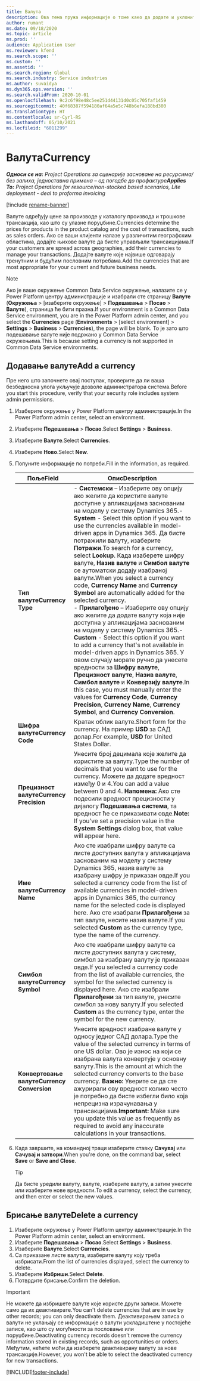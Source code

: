 ```yaml
---
title: Валута
description: Ова тема пружа информације о томе како да додате и уклоните типове валута у пројектним операцијама.
author: rumant
ms.date: 09/18/2020
ms.topic: article
ms.prod: ''
audience: Application User
ms.reviewer: kfend
ms.search.scope: ''
ms.custom: ''
ms.assetid: ''
ms.search.region: Global
ms.search.industry: Service industries
ms.author: suvaidya
ms.dyn365.ops.version: ''
ms.search.validFrom: 2020-10-01
ms.openlocfilehash: 9c2c6f98e48c5ee251d44131d0c05c705faf1459
ms.sourcegitcommit: 40f68387f594180af64a5e5c748b6efa188bd300
ms.translationtype: HT
ms.contentlocale: sr-Cyrl-RS
ms.lasthandoff: 05/10/2021
ms.locfileid: "6011299"
---
```

# <a name="currency"></a><span data-ttu-id="e9a9b-103">Валута</span><span class="sxs-lookup"><span data-stu-id="e9a9b-103">Currency</span></span>

<span data-ttu-id="e9a9b-104">_**Односи се на:** Project Operations за сценарије засноване на ресурсима/без залиха, једноставна примена – од погодбе до профактуре_</span><span class="sxs-lookup"><span data-stu-id="e9a9b-104">_**Applies To:** Project Operations for resource/non-stocked based scenarios, Lite deployment - deal to proforma invoicing_</span></span>

[!include [rename-banner](~/includes/cc-data-platform-banner.md)]

<span data-ttu-id="e9a9b-105">Валуте одређују цене за производе у каталогу производа и трошкове трансакција, као што су улазне поруџбине.</span><span class="sxs-lookup"><span data-stu-id="e9a9b-105">Currencies determine the prices for products in the product catalog and the cost of transactions, such as sales orders.</span></span> <span data-ttu-id="e9a9b-106">Ако се ваши клијенти налазе у различитим географским областима, додајте њихове валуте да бисте управљали трансакцијама.</span><span class="sxs-lookup"><span data-stu-id="e9a9b-106">If your customers are spread across geographies, add their currencies to manage your transactions.</span></span> <span data-ttu-id="e9a9b-107">Додајте валуте које највише одговарају тренутним и будућим пословним потребама.</span><span class="sxs-lookup"><span data-stu-id="e9a9b-107">Add the currencies that are most appropriate for your current and future business needs.</span></span>  

> [!NOTE]
> <span data-ttu-id="e9a9b-108">Ако је ваше окружење Common Data Service окружење, налазите се у Power Platform центру администрације и изабрали сте страницу **Валуте** (**Окружења** > [изаберите окружење] > **Подешавања** > **Посао** > **Валуте**), страница ће бити празна.</span><span class="sxs-lookup"><span data-stu-id="e9a9b-108">If your environment is a Common Data Service environment, you are in the Power Platform admin center, and you select the **Currencies** page (**Environments** > [select environment] > **Settings** > **Business** > **Currencies**), the page will be blank.</span></span> <span data-ttu-id="e9a9b-109">То је зато што подешавање валуте није подржано у Common Data Service окружењима.</span><span class="sxs-lookup"><span data-stu-id="e9a9b-109">This is because setting a currency is not supported in Common Data Service environments.</span></span>

## <a name="add-a-currency"></a><span data-ttu-id="e9a9b-110">Додавање валуте</span><span class="sxs-lookup"><span data-stu-id="e9a9b-110">Add a currency</span></span>  
<span data-ttu-id="e9a9b-111">Пре него што започнете овај поступак, проверите да ли ваша безбедносна улога укључује дозволе администратора система.</span><span class="sxs-lookup"><span data-stu-id="e9a9b-111">Before you start this procedure, verify that your security role includes system admin permissions.</span></span> 

1. <span data-ttu-id="e9a9b-112">Изаберите окружење у Power Platform центру администрације.</span><span class="sxs-lookup"><span data-stu-id="e9a9b-112">In the Power Platform admin center, select an environment.</span></span> 
2. <span data-ttu-id="e9a9b-113">Изаберите **Подешавања** > **Посао**.</span><span class="sxs-lookup"><span data-stu-id="e9a9b-113">Select **Settings** > **Business**.</span></span>
3. <span data-ttu-id="e9a9b-114">Изаберите **Валуте**.</span><span class="sxs-lookup"><span data-stu-id="e9a9b-114">Select **Currencies**.</span></span>  
4. <span data-ttu-id="e9a9b-115">Изаберите **Ново**.</span><span class="sxs-lookup"><span data-stu-id="e9a9b-115">Select **New**.</span></span>  
5. <span data-ttu-id="e9a9b-116">Попуните информације по потреби.</span><span class="sxs-lookup"><span data-stu-id="e9a9b-116">Fill in the information, as required.</span></span>  


   |          <span data-ttu-id="e9a9b-117">Поље</span><span class="sxs-lookup"><span data-stu-id="e9a9b-117">Field</span></span>          |                                                                                                                                                                                                                                                                                                                                                                            <span data-ttu-id="e9a9b-118">Опис</span><span class="sxs-lookup"><span data-stu-id="e9a9b-118">Description</span></span>                                                                                                                                                                                                                                                                                                                                                                            |
   |-------------------------|-------------------------------------------------------------------------------------------------------------------------------------------------------------------------------------------------------------------------------------------------------------------------------------------------------------------------------------------------------------------------------------------------------------------------------------------------------------------------------------------------------------------------------------------------------------------------------------------------------------------------------------------------------------------------------------------------------------------------------------------------------------------|
   |    <span data-ttu-id="e9a9b-119">**Тип валуте**</span><span class="sxs-lookup"><span data-stu-id="e9a9b-119">**Currency Type**</span></span>    | <span data-ttu-id="e9a9b-120">- **Системски** – Изаберите ову опцију ако желите да користите валуте доступне у апликацијама заснованим на моделу у систему Dynamics 365.</span><span class="sxs-lookup"><span data-stu-id="e9a9b-120">- **System** - Select this option if you want to use the currencies available in model-driven apps in Dynamics 365.</span></span> <span data-ttu-id="e9a9b-121">Да бисте потражили валуту, изаберите **Потражи**.</span><span class="sxs-lookup"><span data-stu-id="e9a9b-121">To search for a currency,  select **Lookup**.</span></span> <span data-ttu-id="e9a9b-122">Када изаберете шифру валуте, **Назив валуте** и **Симбол валуте** се аутоматски додају изабраној валути.</span><span class="sxs-lookup"><span data-stu-id="e9a9b-122">When you select a currency code, **Currency Name** and **Currency Symbol** are automatically added for the selected currency.</span></span><br /><span data-ttu-id="e9a9b-123">- **Прилагођено** – Изаберите ову опцију ако желите да додате валуту која није доступна у апликацијама заснованим на моделу у систему Dynamics 365.</span><span class="sxs-lookup"><span data-stu-id="e9a9b-123">- **Custom** - Select this option if you want to add a currency that's not available in model-driven apps in Dynamics 365.</span></span> <span data-ttu-id="e9a9b-124">У овом случају морате ручно да унесете вредности за **Шифру валуте**, **Прецизност валуте**, **Назив валуте**, **Симбол валуте** и **Конверзију валуте**.</span><span class="sxs-lookup"><span data-stu-id="e9a9b-124">In this case, you must manually enter the values for **Currency Code**, **Currency Precision**, **Currency Name**, **Currency Symbol**, and **Currency Conversion**.</span></span> |
   |    <span data-ttu-id="e9a9b-125">**Шифра валуте**</span><span class="sxs-lookup"><span data-stu-id="e9a9b-125">**Currency Code**</span></span>    |                                                                                                                                                                                                                                                                                                                                            <span data-ttu-id="e9a9b-126">Кратак облик валуте.</span><span class="sxs-lookup"><span data-stu-id="e9a9b-126">Short form for the currency.</span></span> <span data-ttu-id="e9a9b-127">На пример **USD** за САД долар.</span><span class="sxs-lookup"><span data-stu-id="e9a9b-127">For example, **USD** for United States Dollar.</span></span>                                                                                                                                                                                                                                                                                                                                            |
   | <span data-ttu-id="e9a9b-128">**Прецизност валуте**</span><span class="sxs-lookup"><span data-stu-id="e9a9b-128">**Currency Precision**</span></span>  |                                                                                                                                                                                  <span data-ttu-id="e9a9b-129">Унесите број децимала које желите да користите за валуту.</span><span class="sxs-lookup"><span data-stu-id="e9a9b-129">Type the number of decimals that you want to use for the currency.</span></span>  <span data-ttu-id="e9a9b-130">Можете да додате вредност између 0 и 4.</span><span class="sxs-lookup"><span data-stu-id="e9a9b-130">You can add a value between 0 and 4.</span></span> <span data-ttu-id="e9a9b-131">**Напомена:** Ако сте подесили вредност прецизности у дијалогу **Подешавања система**, та вредност ће се приказивати овде.</span><span class="sxs-lookup"><span data-stu-id="e9a9b-131">**Note:**  If you've set a precision value in the **System Settings** dialog box, that value will appear here.</span></span>                                                                                                                                                                                  |
   |    <span data-ttu-id="e9a9b-132">**Име валуте**</span><span class="sxs-lookup"><span data-stu-id="e9a9b-132">**Currency Name**</span></span>    |                                                                                                                                                                                                                                         <span data-ttu-id="e9a9b-133">Ако сте изабрали шифру валуте са листе доступних валута у апликацијама заснованим на моделу у систему Dynamics 365, назив валуте за изабрану шифру је приказан овде.</span><span class="sxs-lookup"><span data-stu-id="e9a9b-133">If you selected a currency code from the list of available currencies in model-driven apps in Dynamics 365, the currency name for the selected code is displayed here.</span></span> <span data-ttu-id="e9a9b-134">Ако сте изабрали **Прилагођени** за тип валуте, несите назив валуте.</span><span class="sxs-lookup"><span data-stu-id="e9a9b-134">If you selected **Custom** as the currency type, type the name of the currency.</span></span>                                                                                                                                                                                                                                          |
   |   <span data-ttu-id="e9a9b-135">**Симбол валуте**</span><span class="sxs-lookup"><span data-stu-id="e9a9b-135">**Currency Symbol**</span></span>   |                                                                                                                                                                                                                                                                      <span data-ttu-id="e9a9b-136">Ако сте изабрали шифру валуте са листе доступних валута у систему, симбол за изабрану валуту је приказан овде.</span><span class="sxs-lookup"><span data-stu-id="e9a9b-136">If you selected a currency code from the list of available currencies, the symbol for the selected currency is displayed here.</span></span> <span data-ttu-id="e9a9b-137">Ако сте изабрали **Прилагођени** за тип валуте, унесите симбол за нову валуту.</span><span class="sxs-lookup"><span data-stu-id="e9a9b-137">If you selected **Custom** as the currency type, enter the symbol for the new currency.</span></span>                                                                                                                                                                                                                                                                       |
   | <span data-ttu-id="e9a9b-138">**Конвертовање валуте**</span><span class="sxs-lookup"><span data-stu-id="e9a9b-138">**Currency Conversion**</span></span> |                                                                                                                                                                                                                                     <span data-ttu-id="e9a9b-139">Унесите вредност изабране валуте у односу једног САД долара.</span><span class="sxs-lookup"><span data-stu-id="e9a9b-139">Type the value of the selected currency in terms of one US dollar.</span></span> <span data-ttu-id="e9a9b-140">Ово је износ на који се изабрана валута конвертује у основну валуту.</span><span class="sxs-lookup"><span data-stu-id="e9a9b-140">This is the amount at which the selected currency converts to the base currency.</span></span> <span data-ttu-id="e9a9b-141">**Важно:** Уверите се да сте ажурирали ову вредност колико често је потребно да бисте избегли било која непрецизна израчунавања у трансакцијама.</span><span class="sxs-lookup"><span data-stu-id="e9a9b-141">**Important:**  Make sure you update this value as frequently as required to avoid any inaccurate calculations in your transactions.</span></span>                                                                                                                                                                                                                                      |


6. <span data-ttu-id="e9a9b-142">Када завршите, на командној траци изаберите ставку **Сачувај** или **Сачувај и затвори**.</span><span class="sxs-lookup"><span data-stu-id="e9a9b-142">When you're done, on the command bar, select **Save** or **Save and Close**.</span></span>  

   > [!TIP]
   >  <span data-ttu-id="e9a9b-143">Да бисте уредили валуту, валуте, изаберите валуту, а затим унесите или изаберите нове вредности.</span><span class="sxs-lookup"><span data-stu-id="e9a9b-143">To edit a currency, select the currency, and then enter or select the new values.</span></span>  

## <a name="delete-a-currency"></a><span data-ttu-id="e9a9b-144">Брисање валуте</span><span class="sxs-lookup"><span data-stu-id="e9a9b-144">Delete a currency</span></span>  

1. <span data-ttu-id="e9a9b-145">Изаберите окружење у Power Platform центру администрације.</span><span class="sxs-lookup"><span data-stu-id="e9a9b-145">In the Power Platform admin center, select an environment.</span></span> 
2. <span data-ttu-id="e9a9b-146">Изаберите **Подешавања** > **Посао**.</span><span class="sxs-lookup"><span data-stu-id="e9a9b-146">Select **Settings** > **Business**.</span></span>
3. <span data-ttu-id="e9a9b-147">Изаберите **Валуте**.</span><span class="sxs-lookup"><span data-stu-id="e9a9b-147">Select **Currencies**.</span></span>  
4. <span data-ttu-id="e9a9b-148">Са приказане листе валута, изаберите валуту коју треба избрисати.</span><span class="sxs-lookup"><span data-stu-id="e9a9b-148">From the list of currencies displayed, select the currency to delete.</span></span>  
5. <span data-ttu-id="e9a9b-149">Изаберите **Избриши**.</span><span class="sxs-lookup"><span data-stu-id="e9a9b-149">Select **Delete**.</span></span>  
6. <span data-ttu-id="e9a9b-150">Потврдите брисање.</span><span class="sxs-lookup"><span data-stu-id="e9a9b-150">Confirm the deletion.</span></span>  

> [!IMPORTANT]
>  <span data-ttu-id="e9a9b-151">Не можете да избришете валуте које користе други записи. Можете само да их деактивирате.</span><span class="sxs-lookup"><span data-stu-id="e9a9b-151">You can't delete currencies that are in use by other records; you can only deactivate them.</span></span> <span data-ttu-id="e9a9b-152">Деактивирањем записа о валути не уклањају се информације о валути ускладиштене у постојеће записе, као што су могућности за пословање или поруџбине.</span><span class="sxs-lookup"><span data-stu-id="e9a9b-152">Deactivating currency records doesn't remove the currency information stored in existing records, such as opportunities or orders.</span></span> <span data-ttu-id="e9a9b-153">Међутим, нећете моћи да изаберете деактивирану валуту за нове трансакције.</span><span class="sxs-lookup"><span data-stu-id="e9a9b-153">However, you won't be able to select the deactivated currency for new transactions.</span></span>  


[!INCLUDE[footer-include](../includes/footer-banner.md)]